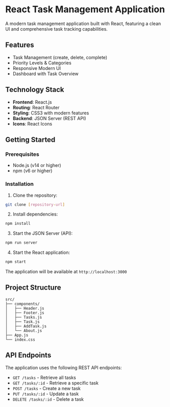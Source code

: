 # React Task Management Application

A modern task management application built with React, featuring a clean UI and comprehensive task tracking capabilities.

## Features

- Task Management (create, delete, complete)
- Priority Levels & Categories
- Responsive Modern UI
- Dashboard with Task Overview

## Technology Stack

- **Frontend**: React.js
- **Routing**: React Router
- **Styling**: CSS3 with modern features
- **Backend**: JSON Server (REST API)
- **Icons**: React Icons

## Getting Started

### Prerequisites

- Node.js (v14 or higher)
- npm (v6 or higher)

### Installation

1. Clone the repository:

```bash
git clone [repository-url]
```

2. Install dependencies:

```bash
npm install
```

3. Start the JSON Server (API):

```bash
npm run server
```

4. Start the React application:

```bash
npm start
```

The application will be available at `http://localhost:3000`

## Project Structure

```
src/
├── components/
│   ├── Header.js
│   ├── Footer.js
│   ├── Tasks.js
│   ├── Task.js
│   ├── AddTask.js
│   └── About.js
├── App.js
└── index.css
```

## API Endpoints

The application uses the following REST API endpoints:

- `GET /tasks` - Retrieve all tasks
- `GET /tasks/:id` - Retrieve a specific task
- `POST /tasks` - Create a new task
- `PUT /tasks/:id` - Update a task
- `DELETE /tasks/:id` - Delete a task
